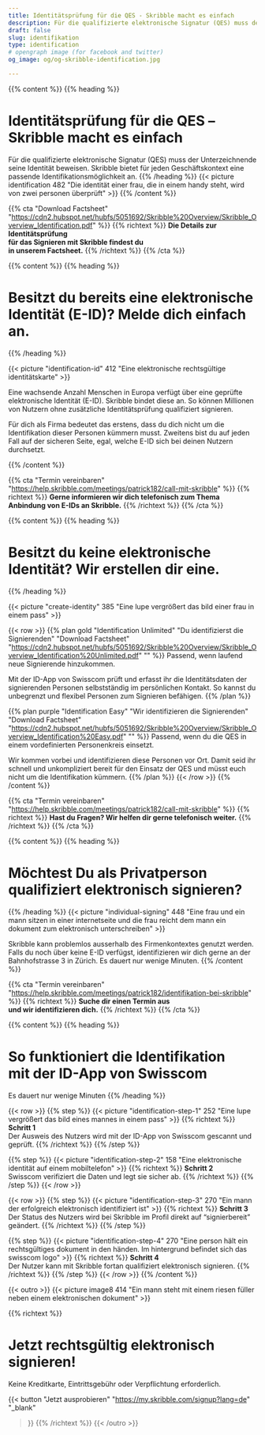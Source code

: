 ```yaml
---
title: Identitätsprüfung für die QES - Skribble macht es einfach
description: Für die qualifizierte elektronische Signatur (QES) muss der Unterzeichnende seine Identität beweisen. Skribble bietet für jeden Geschäftskontext eine passende Identifikationsmöglichkeit an.
draft: false
slug: identifikation
type: identification
# opengraph image (for facebook and twitter)
og_image: og/og-skribble-identification.jpg

---
```


{{% content %}}
{{% heading %}}
# Identitätsprüfung für die QES &ndash; <br class="hide-for-mobile">Skribble macht es einfach
Für die qualifizierte elektronische Signatur (QES) muss der Unterzeichnende seine Identität beweisen. Skribble bietet für jeden Geschäftskontext eine passende Identifikationsmöglichkeit an.
{{% /heading %}}
{{< picture identification 482 "Die identität einer frau, die in einem handy steht, wird von zwei personen überprüft" >}}
{{% /content %}}

{{% cta
  "Download Factsheet"
  "https://cdn2.hubspot.net/hubfs/5051692/Skribble%20Overview/Skribble_Overview_Identification.pdf"
%}}
{{% richtext %}}
**Die Details zur Identitätsprüfung <br class="hide-for-mobile">für das Signieren mit Skribble findest du <br class="hide-for-mobile">in unserem Factsheet.**
{{% /richtext %}}
{{% /cta %}}

[//]: # (--------------------------------------------------------------------------------------------------------------)

{{% content %}}
{{% heading %}}
# Besitzt du bereits eine elektronische Identität (E-ID)? Melde dich einfach an.
{{% /heading %}}

{{< picture "identification-id" 412 "Eine elektronische rechtsgültige identitätskarte" >}}

Eine wachsende Anzahl Menschen in Europa verfügt über eine geprüfte elektronische Identität (E-ID). Skribble bindet diese an. So können Millionen von Nutzern ohne zusätzliche Identitätsprüfung qualifiziert signieren.

Für dich als Firma bedeutet das erstens, dass du dich nicht um die Identifikation dieser Personen kümmern musst. Zweitens bist du auf jeden Fall auf der sicheren Seite, egal, welche E-ID sich bei deinen Nutzern durchsetzt.

{{% /content %}}

{{% cta
  "Termin vereinbaren"
  "https://help.skribble.com/meetings/patrick182/call-mit-skribble"
%}}
{{% richtext %}}
**Gerne informieren wir dich telefonisch zum Thema Anbindung von E-IDs an Skribble.**
{{% /richtext %}}
{{% /cta %}}

[//]: # (--------------------------------------------------------------------------------------------------------------)

{{% content %}}
{{% heading %}}
# Besitzt du keine elektronische Identität? Wir erstellen dir eine.
{{% /heading %}}

{{< picture "create-identity" 385 "Eine lupe vergrößert das bild einer frau in einem pass" >}}

{{< row >}}
{{% plan
  gold
  "Identification Unlimited"
  "Du identifizierst die Signierenden"
  "Download Factsheet"
  "https://cdn2.hubspot.net/hubfs/5051692/Skribble%20Overview/Skribble_Overview_Identification%20Unlimited.pdf"
  "" %}}
Passend, wenn laufend neue Signierende hinzukommen.

Mit der ID-App von Swisscom prüft und erfasst ihr die Identitätsdaten der signierenden Personen selbstständig im persönlichen Kontakt. So kannst du unbegrenzt und flexibel Personen zum Signieren befähigen.
{{% /plan %}}

{{% plan
  purple
  "Identification Easy"
  "Wir identifizieren die Signierenden"
  "Download Factsheet"
  "https://cdn2.hubspot.net/hubfs/5051692/Skribble%20Overview/Skribble_Overview_Identification%20Easy.pdf"
  "" %}}
Passend, wenn du die QES in einem vordefinierten Personenkreis einsetzt.

Wir kommen vorbei und identifizieren diese Personen vor Ort. Damit seid ihr schnell und unkompliziert bereit für den Einsatz der QES und müsst euch nicht um die Identifikation kümmern.
{{% /plan %}}
{{< /row >}}
{{% /content %}}


{{% cta
  "Termin vereinbaren"
  "https://help.skribble.com/meetings/patrick182/call-mit-skribble"
%}}
{{% richtext %}}
**Hast du Fragen? Wir helfen dir gerne telefonisch weiter.**
{{% /richtext %}}
{{% /cta %}}

[//]: # (--------------------------------------------------------------------------------------------------------------)

{{% content %}}
{{% heading %}}
# Möchtest Du als Privatperson qualifiziert elektronisch signieren?
{{% /heading %}}
{{< picture "individual-signing" 448 "Eine frau und ein mann sitzen in einer internetseite und die frau reicht dem mann ein dokument zum elektronisch unterschreiben" >}}

Skribble kann problemlos ausserhalb des Firmenkontextes genutzt werden. Falls du noch über keine E-ID verfügst, identifizieren wir dich gerne an der Bahnhofstrasse 3 in Zürich. Es dauert nur wenige Minuten.
{{% /content %}}

{{% cta
  "Termin vereinbaren"
  "https://help.skribble.com/meetings/patrick182/identifikation-bei-skribble"
%}}
{{% richtext %}}
**Suche dir einen Termin aus <br class="hide-for-mobile">und wir identifizieren dich.**
{{% /richtext %}}
{{% /cta %}}

[//]: # (--------------------------------------------------------------------------------------------------------------)

{{% content %}}
{{% heading %}}
# So funktioniert die Identifikation <br class="hide-for-mobile">mit der ID-App von Swisscom
Es dauert nur wenige Minuten
{{% /heading %}}

{{< row >}}
{{% step %}}
{{< picture "identification-step-1" 252 "Eine lupe vergrößert das bild eines mannes in einem pass" >}}
{{% richtext %}}
**Schritt 1**<br>
Der Ausweis des Nutzers wird mit der ID-App von Swisscom gescannt und geprüft.
{{% /richtext %}}
{{% /step %}}

{{% step %}}
{{< picture "identification-step-2" 158 "Eine elektronische identität auf einem mobiltelefon" >}}
{{% richtext %}}
**Schritt 2**<br>
Swisscom verifiziert die Daten und legt sie sicher ab.
{{% /richtext %}}
{{% /step %}}
{{< /row >}}

{{< row >}}
{{% step %}}
{{< picture "identification-step-3" 270 "Ein mann der erfolgreich elektronisch identifiziert ist" >}}
{{% richtext %}}
**Schritt 3**<br>
Der Status des Nutzers wird bei Skribble im Profil direkt auf “signierbereit” geändert.
{{% /richtext %}}
{{% /step %}}

{{% step %}}
{{< picture "identification-step-4" 270 "Eine person hält ein rechtsgültiges dokument in den händen. Im hintergrund befindet sich das swisscom logo" >}}
{{% richtext %}}
**Schritt 4**<br>
Der Nutzer kann mit Skribble fortan qualifiziert elektronisch signieren.
{{% /richtext %}}
{{% /step %}}
{{< /row >}}
{{% /content %}}

[//]: # (--------------------------------------------------------------------------------------------------------------)

{{< outro >}}
{{< picture image8 414 "Ein mann steht mit einem riesen füller neben einem elektronischen dokument" >}}

{{% richtext %}}
# Jetzt rechtsgültig elektronisch signieren!
Keine Kreditkarte, Eintrittsgebühr oder Verpflichtung erforderlich.

{{< button
  "Jetzt ausprobieren"
  "https://my.skribble.com/signup?lang=de"
  "_blank"
>}}
{{% /richtext %}}
{{< /outro >}}

